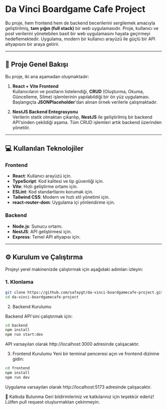 # Da Vinci Boardgame Cafe Project

Bu proje, hem frontend hem de backend becerilerini sergilemek amacıyla geliştirilmiş, **tam yığın (full stack)** bir web uygulamasıdır. Proje, kullanıcı ve post verilerini yönetebilen basit bir web uygulamasını hayata geçirmeyi hedeflemektedir. Uygulama, modern bir kullanıcı arayüzü ile güçlü bir API altyapısını bir araya getirir.

---

## 🚀 Proje Genel Bakışı

Bu proje, iki ana aşamadan oluşmaktadır:

1. **React + Vite Frontend**  
   Kullanıcıların ve postların listelendiği, **CRUD** (Oluşturma, Okuma, Güncelleme, Silme) işlemlerinin yapılabildiği bir ön yüz uygulaması. Başlangıçta **JSONPlaceholder**'dan alınan örnek verilerle çalışmaktadır.

2. **NestJS Backend Entegrasyonu**  
   Verilerin statik olmaktan çıkarılıp, **NestJS** ile geliştirilmiş bir backend API'sinden çekildiği aşama. Tüm CRUD işlemleri artık backend üzerinden yönetilir.

---

## 💻 Kullanılan Teknolojiler

### Frontend
- **React**: Kullanıcı arayüzü için.  
- **TypeScript**: Kod kalitesi ve tip güvenliği için.  
- **Vite**: Hızlı geliştirme ortamı için.  
- **ESLint**: Kod standartlarını korumak için.  
- **Tailwind CSS**: Modern ve hızlı stil yönetimi için.  
- **react-router-dom**: Uygulama içi yönlendirme için.  

### Backend
- **Node.js**: Sunucu ortamı.  
- **NestJS**: API geliştirmesi için.  
- **Express**: Temel API altyapısı için.  

---

## ⚙️ Kurulum ve Çalıştırma

Projeyi yerel makinenizde çalıştırmak için aşağıdaki adımları izleyin:

### 1. Klonlama
```bash
git clone https://github.com/safaygt/da-vinci-boardgamecafe-project.git
cd da-vinci-boardgamecafe-project
```

2. Backend Kurulumu

Backend API'sini çalıştırmak için:

```bash
cd backend
npm install
npm run start:dev
```

API varsayılan olarak http://localhost:3000
adresinde çalışacaktır.


3. Frontend Kurulumu
Yeni bir terminal penceresi açın ve frontend dizinine gidin:

```bash
cd frontend
npm install
npm run dev
```

Uygulama varsayılan olarak http://localhost:5173
adresinde çalışacaktır.


🤝 Katkıda Bulunma
Geri bildirimleriniz ve katkılarınız için teşekkür ederiz!
Lütfen pull request oluşturmaktan çekinmeyin.
